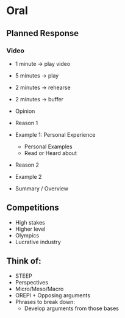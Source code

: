 # Oral

## Planned Response

### Video

- 1 minute &rarr; play video
- 5 minutes &rarr; play
- 2 minutes &rarr; rehearse
- 2 minutes &rarr; buffer

- Opinion
- Reason 1 
- Example 1: Personal Experience
    * Personal Examples
    * Read or Heard about
- Reason 2
- Example 2
- Summary / Overview

## Competitions

- High stakes
- Higher level
- Olympics
- Lucrative industry

## Think of:

- STEEP
- Perspectives
- Micro/Meso/Macro
- OREPI + Opposing arguments
- Phrases to break down:
    * Develop arguments from those bases


